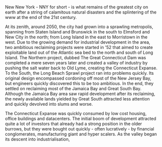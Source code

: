 New New York - NNY for short - is what remains of the greatest city on earth after a string of calamitous natural disasters and the splintering of the www at the end of the 21st century.  

At its zenith, around 2050, the city had grown into a sprawling metropolis, spanning from Staten Island and Brunswick in the south to Elmsford and New City in the north; from Long Island in the east to Morristown in the west. Due to the  growing demand for industrial development in the area, two ambitious reclaiming projects were started in '52 that aimed to create exploitable land out of the Atlantic sea bed to the north and south of Long Island. The Northern project, dubbed The Great Connecticut Dam was completed a mere seven years later and created a valley of industry by pushing the salt water back to Old Lyme, creating the Connecticut Expanse. To the South, the Long Beach Sprawl project ran into problems quickly. Its original design encompassed cordoning off most of the New Jersey Bay, but engineers quickly discovered this to be too ambitious. In the end, they settled on reclaiming most of the Jamaica Bay and Great South Bay. Although the Jamaica Bay area saw rapid development after its reclaiming, the newly available lands yielded by Great South attracted less attention and quickly devolved into slums and worse. 

The Connecticut Expanse was quickly consumed by low cost housing, office buildings and datacenters. The initial boom of development attracted quite a lot of investors that already had a strong position in the older burrows, but they were bought out quickly - often lucratively - by financial conglomerates, manufacturing giant and hyper scalers. 
As the valley began its descent into industrialisation, 

